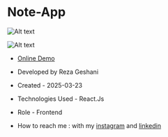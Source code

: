 # Note-App

![Alt text](https://github.com/user-attachments/assets/cfaaea09-123a-4c79-aea7-d08187c3c162)


![Alt text](https://github.com/user-attachments/assets/fe1f6117-409a-4445-b77d-21ec778fbc67)


- [Online Demo]()

- Developed by Reza Geshani

- Created - 2025-03-23

- Technologies Used - React.Js

- Role - Frontend

- How to reach me : with my [instagram](https://www.instagram.com/rezageshani_web) and [linkedin](http://www.linkedin.com/in/reza-geshani-web)
